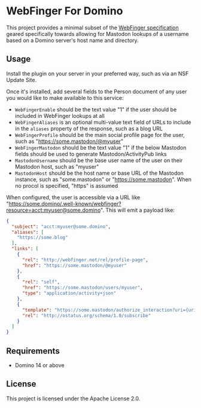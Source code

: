 # WebFinger For Domino

This project provides a minimal subset of the [WebFinger specification](https://www.rfc-editor.org/rfc/rfc7033) geared specifically towards allowing for Mastodon lookups of a username based on a Domino server's host name and directory.

## Usage

Install the plugin on your server in your preferred way, such as via an NSF Update Site.

Once it's installed, add several fields to the Person document of any user you would like to make available to this service:

- `WebFingerEnable` should be the text value "1" if the user should be included in WebFinger lookups at all
- `WebFingerAliases` is an optional multi-value text field of URLs to include in the `aliases` property of the response, such as a blog URL
- `WebFingerProfile` should be the main social profile page for the user, such as "https://some.mastodon/@myuser"
- `WebFingerMastodon` should be the text value "1" if the below Mastodon fields should be used to generate Mastodon/ActivityPub links
- `MastodonUsername` should be the base user name of the user on their Mastodon host, such as "myuser"
- `MastodonHost` should be the host name or base URL of the Mastodon instance, such as "some.mastodon" or "https://some.mastodon". When no procol is specified, "https" is assumed

When configured, the user is accessible via a URL like "https://some.domino/.well-known/webfinger?resource=acct:myuser@some.domino". This will emit a payload like:

```json
{
  "subject": "acct:myuser@some.domino",
  "aliases": [
    "https://some.blog"
  ],
  "links": [
    {
      "rel": "http://webfinger.net/rel/profile-page",
      "href": "https://some.mastodon/@myuser"
    },
    {
      "rel": "self",
      "href": "https://some.mastodon/users/myuser",
      "type": "application/activity+json"
    },
    {
      "template": "https://some.mastodon/authorize_interaction?uri={uri}",
      "rel": "http://ostatus.org/schema/1.0/subscribe"
    }
  ]
}
```

## Requirements

- Domino 14 or above

## License

This project is licensed under the Apache License 2.0.
